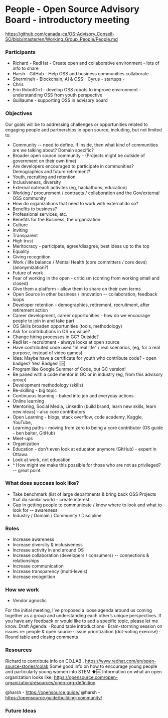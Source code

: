 # People - Open Source Advisory Board - introductory meeting

https://github.com/canada-ca/OS-Advisory_Conseil-SO/blob/master/en/Working_Group_People/People.md

### Participants
* Richard - RedHat - Create open and collaborative environment - lots of info to share
* Harsh - GitHub - Help OSS and business communities collaborate -
* Shermineh - Blockchain, AI & OSS - Cyrus - startups -
* Chris
* Erin RobotGrrl - develop OSS robots to improve environment - understanding OSS from youth perspective
* Guillaume - supporting OSS in advisory board

### Objectives
Our goals will be to addressing challenges or opportunities related to engaging people and partnerships in open source, including, but not limited to:
* Community -- need to define. If inside, then what kind of communities are we talking about? Domain specific?
* Broader open source community - (Projects might be outside of government on their own time)
* Are developers encouraged to participate in communities? Demographics and future retirement?
* Youth, recruiting and retention
* Inclusiveness, diversity
* External outreach activites (eg, hackathons, education)
* Working / procurement / contracts / collaboration and the Gov/external OSS community
* How do organizations that need to work with external do so?
* Benefits to business?
* Professional services, etc.
* Benefits for the Business, the organization
* Culture
* Inviting
* Transparent
* High trust
* Meritocracy - participate, agree/disagree, best ideas up to the top
* Equality
* Giving recognition
* Work / life balance / Mental Health (core committers / core devs) (anonymization?)
* Future of work
* Fear of working in the open - criticism (coming from working small and closed)
* Give them a platform - allow them to share on their own terms
* Open Source in other business / innovation -- collaboration, feedback loops
* Developer retention - demographics, retirement, recruitment, after retirement action
* Career development, career opportunities - how do we encourage people to join in and take part
* OS Skills broaden opportunities (tools, methodology)
* Ask for contributions in OS == value?
* Change hiring processes in GC? Outside?
* RedHat - recruitment - always looks at open source
* Have contributed code used "in real life" / real scenarios, (eg, for a real purpose, instead of video games)
* Idea: Maybe have a certificate for youth who contribute code? - open badges? Yes! Badges! 🆒
* Program like Google Summer of Code, but GC version!
* Be paired with a code mentor in GC or in industry (eg, from this advisory group)
* Development methodology (skills)
* Re-skilling - big topic
* Continuous learning - baked into job and everyday actions
* Online learning
* Mentoring, Social Media, LinkedIn (build brand, learn new skills, learn new ideas) - also core contributors
* Open Learning - blogs, stack overflow, code academy, Kaggle, YouTube,
* Learning paths - moving from zero to being a core contributor (OS guide - ben balter, GitHub)
* Meet-ups
* Organization
* Education - don't even look at educaton anymore (GItHub) - expert in Ottawa
* Look at work, not education
* ^ How might we make this possible for those who are not as privileged? -- great point.

### What does success look like?
* Take benchmark (list of large departments & bring back OSS Projects that do similar work) - create interest
* Gap in getting people to communicate / know where to look and what to look for -- awareness
* Industry / Domain / Community / Discipline

### Roles

* Increase awareness
* Increase diversity & inclusiveness
* Increase activity in and around OS
* Increase collaboration (developers / consumers) -- connections & relationships
* Increase communication
* Increase transparency (multi-levels)
* Increase recognition

### How we work
* Vendor agnostic

For the initial meeting, I’ve proposed a loose agenda around us coming together as a group and understanding each other’s unique perspectives. If you have any feedback or would like to add a specific topic, please let me know.
Draft Agenda:
·         Round table introductions
·         Brain-storming session on issues re: people & open source
·         Issue prioritization (dot-voting exercise)
·         Round table and closing comments

### Resources

Richard to contribute info on CO.LAB . https://www.redhat.com/en/open-source-stories/colab
Some good info on how to encourage young people and particularly young women into STEM
⬆️🆒
Information on what an open organization looks like;   https://opensource.com/open-organization/resources/open-org-definition

@harsh -  https://opensource.guide/
@harsh - https://opensource.guide/building-community/

### Future Ideas

